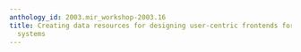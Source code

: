 ```yaml
---
anthology_id: 2003.mir_workshop-2003.16
title: Creating data resources for designing user-centric frontends for query by humming
  systems
---
```

